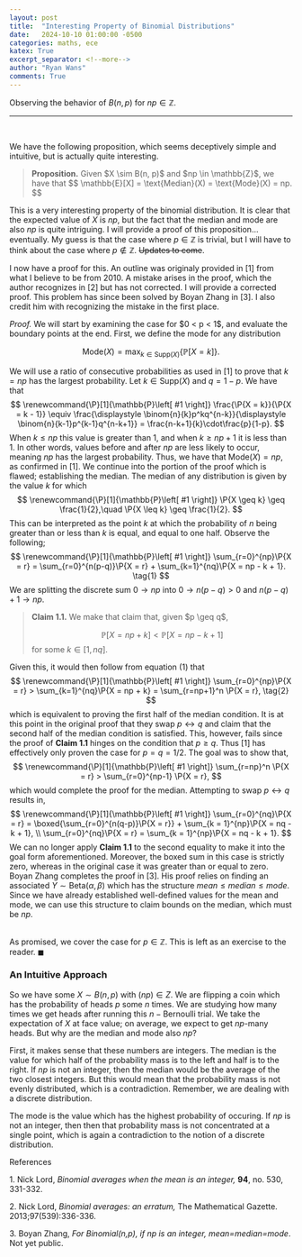 ```yaml
---
layout: post
title:  "Interesting Property of Binomial Distributions"
date:   2024-10-10 01:00:00 -0500
categories: maths, ece
katex: True
excerpt_separator: <!--more-->
author: "Ryan Wans"
comments: True
---
```

Observing the behavior of $B(n, p)$ for $np \in \mathbb{Z}$.
<!--more-->

---
<br>

We have the following proposition, which seems deceptively simple and intuitive, but is actually quite interesting. 

<blockquote>
<b>Proposition.</b> Given $X \sim B(n, p)$ and $np \in \mathbb{Z}$, we have that 
$$
\mathbb{E}[X] = \text{Median}(X) = \text{Mode}(X) = np.
$$
</blockquote>

This is a very interesting property of the binomial distribution. It is clear that the expected value of $X$ is $np$, but the fact that the median and mode are also $np$ is quite intriguing. I will provide a proof of this proposition... eventually. My guess is that the case where $p \in \mathbb{Z}$ is trivial, but I will have to think about the case where $p \notin \mathbb{Z}$. ~~Updates to come~~. 

I now have a proof for this. An outline was originaly provided in $[1]$ from what I believe to be from 2010. A mistake arises in the proof, which the author recognizes in $[2]$ but has not corrected. I will provide a corrected proof. This problem has since been solved by Boyan Zhang in $[3]$. I also credit him with recognizing the mistake in the first place. 

<proof>
<i>Proof.</i> 
We will start by examining the case for $0 < p < 1$, and evaluate the boundary points at the end. First, we define the mode for any distribution 

$$
\renewcommand{\P}[1]{\mathbb{P}\left[ #1 \right]}
\text{Mode}(X) = \max_{k\in\text{Supp}(X)}\left\{ \P{X = k} \right\}.
$$

We will use a ratio of consecutive probabilities as used in $[1]$ to prove that $k = np$ has the largest probability. Let $k \in \text{Supp}(X)$ and $q = 1 - p$. We have that
$$
\renewcommand{\P}[1]{\mathbb{P}\left[ #1 \right]}
    \frac{\P{X = k}}{\P{X = k - 1}} \equiv 
    \frac{\displaystyle \binom{n}{k}p^kq^{n-k}}{\displaystyle \binom{n}{k-1}p^{k-1}q^{n-k+1}} = 
    \frac{n-k+1}{k}\cdot\frac{p}{1-p}.
$$
When $k \leq np$ this value is greater than 1, and when $k \geq np + 1$ it is less than 1. In other words, values before and after $np$ are less likely to occur, meaning $np$ has the largest probability. Thus, we have that $\text{Mode}(X) = np$, as confirmed in $[1]$.  We continue into the portion of the proof which is flawed; establishing the median. The median of any distribution is given by the value $k$ for which
$$
\renewcommand{\P}[1]{\mathbb{P}\left[ #1 \right]}
\P{X \geq k} \geq \frac{1}{2},\quad \P{X \leq k} \geq \frac{1}{2}.
$$
This can be interpreted as the point $k$ at which the probability of $n$ being greater than or less than $k$ is equal, and equal to one half. Observe the following;
$$
\renewcommand{\P}[1]{\mathbb{P}\left[ #1 \right]}
\sum_{r=0}^{np}\P{X = r} = \sum_{r=0}^{n(p-q)}\P{X = r} + \sum_{k=1}^{nq}\P{X = np - k + 1}. \tag{1}
$$
We are splitting the discrete sum $0 \to np$ into $0 \to n(p-q) > 0$ and $n(p-q) + 1 \to np$. 
<blockquote>
<b>Claim 1.1.</b> We make that claim that, given $p \geq q$,

$$
\renewcommand{\P}[1]{\mathbb{P}\left[ #1 \right]}
\P{X = np + k} < \P{X = np - k + 1}
$$
for some $k \in [1, nq]$. 
</blockquote>

Given this, it would then follow from equation $(1)$ that
$$
\renewcommand{\P}[1]{\mathbb{P}\left[ #1 \right]}
\sum_{r=0}^{np}\P{X = r} > \sum_{k=1}^{nq}\P{X = np + k} = \sum_{r=np+1}^n \P{X = r}, \tag{2}
$$
which is equivalent to proving the first half of the median condition. It is at this point in the original proof that they swap $p \leftrightarrow q$ and claim that the second half of the median condition is satisfied. This, however, fails since the proof of <b>Claim 1.1</b> hinges on the condition that $p \geq q$. Thus $[1]$ has effectively only proven the case for $p = q = 1/2$. The goal was to show that,
$$
\renewcommand{\P}[1]{\mathbb{P}\left[ #1 \right]}
\sum_{r=np}^n \P{X = r} > \sum_{r=0}^{np-1} \P{X = r},
$$
which would complete the proof for the median. Attempting to swap $p \leftrightarrow q$ results in,
$$
\renewcommand{\P}[1]{\mathbb{P}\left[ #1 \right]}
\sum_{r=0}^{nq}\P{X = r} = \boxed{\sum_{r=0}^{n(q-p)}\P{X = r}} + \sum_{k = 1}^{np}\P{X = nq - k + 1}, \\ 
\sum_{r=0}^{nq}\P{X = r} = \sum_{k = 1}^{np}\P{X = nq - k + 1}.
$$
We can no longer apply <b>Claim 1.1</b> to the second equality to make it into the goal form aforementioned. Moreover, the boxed sum in this case is strictly zero, whereas in the original case it was greater than or equal to zero. Boyan Zhang completes the proof in $[3]$. His proof relies on finding an associated $Y \sim \text{Beta}(\alpha, \beta)$ which has the structure $mean \leq median \leq mode$. Since we have already established well-defined values for the mean and mode, we can use this structure to claim bounds on the median, which must be $np$.<br><br>

As promised, we cover the case for $p \in \mathbb{Z}$. This is left as an exercise to the reader.
<end>$\blacksquare$</end>
</proof>

### An Intuitive Approach

So we have some $X \sim B(n, p)$ with $(np) \in Z$. We are flipping a coin which has the probability of heads $p$ some $n$ times. We are studying how many times we get heads after running this $n-\text{Bernoulli}$ trial. We take the expectation of $X$ at face value; on average, we expect to get $np$-many heads. But why are the median and mode also $np$?

First, it makes sense that these numbers are integers. The median is the value for which half of the probability mass is to the left and half is to the right. If $np$ is not an integer, then the median would be the average of the two closest integers. But this would mean that the probability mass is not evenly distributed, which is a contradiction. Remember, we are dealing with a discrete distribution. 

The mode is the value which has the highest probability of occuring. If $np$ is not an integer, then then that probability mass is not concentrated at a single point, which is again a contradiction to the notion of a discrete distribution.

<references>
<start>References</start>

&#8291;1. Nick Lord, <i>Binomial averages when the mean is an integer,</i> <b>94</b>, no. 530, 331-332.<br>

&#8291;2. Nick Lord, <i>Binomial averages: an erratum,</i> The Mathematical Gazette. 2013;97(539):336-336.<br>

&#8291;3. Boyan Zhang, <i>For Binomial(n,p), if np is an integer, mean=median=mode</i>. Not yet public.
<references>